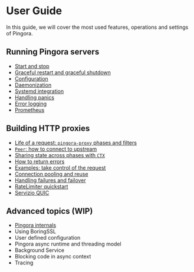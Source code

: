 # User Guide

In this guide, we will cover the most used features, operations and settings of Pingora.

## Running Pingora servers
* [Start and stop](start_stop.md)
* [Graceful restart and graceful shutdown](graceful.md)
* [Configuration](conf.md)
* [Daemonization](daemon.md)
* [Systemd integration](systemd.md)
* [Handling panics](panic.md)
* [Error logging](error_log.md)
* [Prometheus](prom.md)

## Building HTTP proxies
* [Life of a request: `pingora-proxy` phases and filters](phase.md)
* [`Peer`: how to connect to upstream](peer.md)
* [Sharing state across phases with `CTX`](ctx.md)
* [How to return errors](errors.md)
* [Examples: take control of the request](modify_filter.md)
* [Connection pooling and reuse](pooling.md)
* [Handling failures and failover](failover.md)
* [RateLimiter quickstart](rate_limiter.md)
* [Servizio QUIC](quic.md)

## Advanced topics (WIP)
* [Pingora internals](internals.md)
* Using BoringSSL
* User defined configuration
* Pingora async runtime and threading model
* Background Service
* Blocking code in async context
* Tracing
